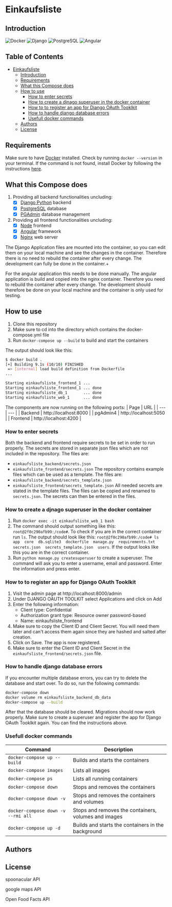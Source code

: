 
# Einkaufsliste

## Introduction
![Docker](https://img.shields.io/badge/Docker-2496ED?style=for-the-badge&logo=docker&logoColor=white)
![Django](https://img.shields.io/badge/Django-092E20?style=for-the-badge&logo=django&logoColor=white)
![PostgreSQL](https://img.shields.io/badge/PostgreSQL-316192?style=for-the-badge&logo=postgresql&logoColor=white)
![Angular](https://img.shields.io/badge/Angular-DD0031?style=for-the-badge&logo=angular&logoColor=white)



## Table of Contents <!-- omit in toc -->
- [Einkaufsliste](#einkaufsliste)
  - [Introduction](#introduction)
  - [Requirements](#requirements)
  - [What this Compose does](#what-this-compose-does)
  - [How to use](#how-to-use)
    - [How to enter secrets](#how-to-enter-secrets)
    - [How to create a djnago superuser in the docker container](#how-to-create-a-djnago-superuser-in-the-docker-container)
    - [How to to register an app for Django OAuth Tooklkit](#how-to-to-register-an-app-for-django-oauth-tooklkit)
    - [How to handle django database errors](#how-to-handle-django-database-errors)
    - [Usefull docker commands](#usefull-docker-commands)
  - [Authors](#authors)
  - [License](#license)

## Requirements
Make sure to have [Docker](https://www.docker.com/) installed.
Check by running `docker --version` in your terminal. If the command is not found, install Docker by following the instructions [here](https://docs.docker.com/get-docker/).

## What this Compose does
1. Providing all backend functionalities uncluding:
   - [x] [Django Python](https://www.djangoproject.com/) backend
   - [x] [PostgreSQL](https://www.postgresql.org/) database
   - [x] [PGAdmin](https://www.pgadmin.org/) database management

2. Providing all frontend functionalities uncluding:
   - [x] [Node](https://nodejs.org/en/) frontend
   - [x] [Angular](https://reactjs.org/) framework
   - [x] [Nginx](https://www.nginx.com/) web server

The Django Application files are mounted into the container, so you can edit them on your local machine and see the changes in the container. Therefore there is no need to rebuild the container after every change. The development can fully be done in the container.+

For the angular application this needs to be done manually. The angular application is build and copied into the nginx container. Therefore you need to rebuild the container after every change. The development should therefore be done on your local machine and the container is only used for testing.

## How to use
1. Clone this repository
2. Make sure to cd into the directory which contains the docker-compose.yml file
3. Run ```docker-compose up --build``` to build and start the containers

The output should look like this:
```bash
$ docker build .
[+] Building 9.1s (10/10) FINISHED
 => [internal] load build definition from Dockerfile
...

Starting einkaufsliste_frontend_1 ... 
Starting einkaufsliste_frontend_1 ... done
Starting einkaufsliste_db_1       ... done
Starting einkaufsliste_web_1      ... done
```
The components are now running on the following ports:
| Page | URL |
| --- | --- |
| Backend | http://localhost:8000 |
| pgAdmin4 | http://localhost:5050 |
| Frontend | http://localhost:4200 |

### How to enter secrets
Both the backend and frontend require secrets to be set in order to run properly. The secrets are stored in separate json files which are not included in the repository. The files are:
- ```einkaufsliste_backend/secrets.json```
- ```einkaufsliste_frontend/secrets.json```
The repository contains example files which can be used as a template. The files are:
- ```einkaufsliste_backend/secrets_template.json```
- ```einkaufsliste_frontend/secrets_template.json```
All needed secrets are stated in the template files. The files can be copied and renamed to ```secrets.json```. The secrets can then be entered in the files.

### How to create a djnago superuser in the docker container
1. Run ```docker exec -it einkaufsliste_web_1 bash```
2. The command should output something like this: ```root@2f0c290afb99:/code#```. To check if you are in the correct container run ```ls```. The output should look like this: ```root@2f0c290afb99:/code# ls
app  core  db.sqlite3  dockerfile  manage.py  requirements.txt  secrets.json  secrets_template.json  users```. If the output looks like this you are in the correct container.
3. Run ```python manage.py createsuperuser``` to create a superuser. The command will ask you to enter a username, email and password. Enter the information and press enter.

### How to to register an app for Django OAuth Tooklkit
1. Visit the admin page at http://localhost:8000/admin
2. Under DJANGO OAUTH TOOLKIT select Applications and click on Add
3. Enter the following information:
   - Client type: Confidential
   - Authorization grant type: Resource owner password-based
   - Name: einkaufsliste_frontend
4. Make sure to copy the Client ID and Client Secret. You will need them later and can't access them again since they are hashed and salted after creation.
5. Click on Save. The app is now registered.
6. Make sure to enter the Client ID and Client Secret in the ```einkaufsliste_frontend/secrets.json``` file.

### How to handle django database errors
If you encounter multiple database errors, you can try to delete the database and start over. To do so, run the following commands:
```bash
docker-compose down
docker volume rm einkaufsliste_backend_db_data
docker-compose up --build
```
After that the database should be cleared. Migrations should now work properly. Make sure to create a superuser and register the app for Django OAuth Tooklkit again. You can find the instructions above. 

### Usefull docker commands
| Command | Description |
| --- | --- |
| ```docker-compose up --build``` | Builds and starts the containers |
| ```docker-compose images``` | Lists all images |
| ```docker-compose ps``` | Lists all running containers |
| ```docker-compose down``` | Stops and removes the containers |
| ```docker-compose down -v``` | Stops and removes the containers and volumes |
| ```docker-compose down -v --rmi all``` | Stops and removes the containers, volumes and images |
| ```docker-compose up -d``` | Builds and starts the containers in the background |

## Authors

## License

spoonacular API

google maps API

Open Food Facts API